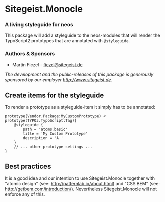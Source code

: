 # Sitegeist.Monocle

### A living styleguide for neos

This package will add a styleguide to the neos-modules that will render the 
TypoScript2 prototypes that are annotated with `@styleguide`.

### Authors & Sponsors

* Martin Ficzel - ficzel@sitegeist.de

*The development and the public-releases of this package is generously sponsored by our employer http://www.sitegeist.de.*

## Create items for the styleguide

To render a prototype as a styleguide-item it simply has to be annotated:

```
prototype(Vendor.Package:MyCustomPrototype) < prototype(TYPO3.TypoScript:Tag){
    @styleguide {
        path = 'atoms.basic'
        title = 'My Custom Prototype'
        description = 'A '
    }
    // ... other prototype settings ...
}    
```

## Best practices

It is a good idea and our intention to use Sitegeist.Monocle together with 
"atomic design" (see: http://patternlab.io/about.html) and "CSS BEM" 
(see: http://getbem.com/introduction/). Nevertheless Sitegeist.Monocle
will not enforce any of this.


